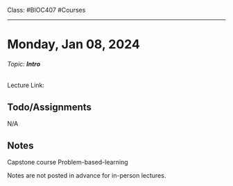 Class: #BIOC407 #Courses 
***
# Monday, Jan 08, 2024
###### Topic: **Intro**
Lecture Link:

## Todo/Assignments
N/A

## Notes

Capstone course
Problem-based-learning

Notes are not posted in advance for in-person lectures.

